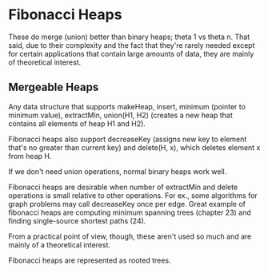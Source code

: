 # Fibonacci Heaps

These do merge (union) better than binary heaps; theta 1 vs theta n. That said, due to their complexity and the fact that they're rarely needed except for certain applications that contain large amounts of data, they are mainly of theoretical interest.

## Mergeable Heaps

Any data structure that supports makeHeap, insert, minimum (pointer to minimum value), extractMin, union(H1, H2) (creates a new heap that contains all elements of heap H1 and H2).

Fibonacci heaps also support decreaseKey (assigns new key to element that's no greater than current key) and delete(H, x), which deletes element x from heap H.

If we don't need union operations, normal binary heaps work well.

Fibonacci heaps are desirable when number of extractMin and delete operations is small relative to other operations. For ex., some algorithms for graph problems may call decreaseKey once per edge. Great example of fibonacci heaps are computing minimum spanning trees (chapter 23) and finding single-source shortest paths (24).

From a practical point of view, though, these aren't used so much and are mainly of a theoretical interest.

Fibonacci heaps are represented as rooted trees.
